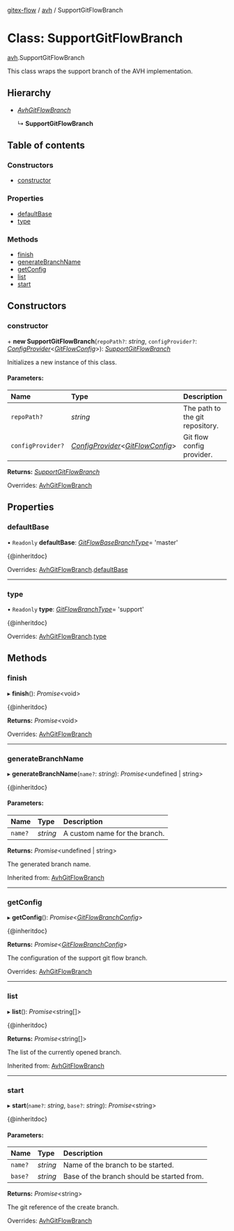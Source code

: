 [gitex-flow](../README.md) / [avh](../modules/avh.md) / SupportGitFlowBranch

# Class: SupportGitFlowBranch

[avh](../modules/avh.md).SupportGitFlowBranch

This class wraps the support branch of the AVH implementation.

## Hierarchy

* [*AvhGitFlowBranch*](avh.avhgitflowbranch.md)

  ↳ **SupportGitFlowBranch**

## Table of contents

### Constructors

- [constructor](avh.supportgitflowbranch.md#constructor)

### Properties

- [defaultBase](avh.supportgitflowbranch.md#defaultbase)
- [type](avh.supportgitflowbranch.md#type)

### Methods

- [finish](avh.supportgitflowbranch.md#finish)
- [generateBranchName](avh.supportgitflowbranch.md#generatebranchname)
- [getConfig](avh.supportgitflowbranch.md#getconfig)
- [list](avh.supportgitflowbranch.md#list)
- [start](avh.supportgitflowbranch.md#start)

## Constructors

### constructor

\+ **new SupportGitFlowBranch**(`repoPath?`: *string*, `configProvider?`: [*ConfigProvider*](../interfaces/api.configprovider.md)<[*GitFlowConfig*](../interfaces/configs.gitflowconfig.md)\>): [*SupportGitFlowBranch*](avh.supportgitflowbranch.md)

Initializes a new instance of this class.

#### Parameters:

Name | Type | Description |
:------ | :------ | :------ |
`repoPath?` | *string* | The path to the git repository.   |
`configProvider?` | [*ConfigProvider*](../interfaces/api.configprovider.md)<[*GitFlowConfig*](../interfaces/configs.gitflowconfig.md)\> | Git flow config provider.    |

**Returns:** [*SupportGitFlowBranch*](avh.supportgitflowbranch.md)

Overrides: [AvhGitFlowBranch](avh.avhgitflowbranch.md)

## Properties

### defaultBase

• `Readonly` **defaultBase**: [*GitFlowBaseBranchType*](../modules/api.md#gitflowbasebranchtype)= 'master'

{@inheritdoc}

Overrides: [AvhGitFlowBranch](avh.avhgitflowbranch.md).[defaultBase](avh.avhgitflowbranch.md#defaultbase)

___

### type

• `Readonly` **type**: [*GitFlowBranchType*](../modules/api.md#gitflowbranchtype)= 'support'

{@inheritdoc}

Overrides: [AvhGitFlowBranch](avh.avhgitflowbranch.md).[type](avh.avhgitflowbranch.md#type)

## Methods

### finish

▸ **finish**(): *Promise*<void\>

{@inheritdoc}

**Returns:** *Promise*<void\>

Overrides: [AvhGitFlowBranch](avh.avhgitflowbranch.md)

___

### generateBranchName

▸ **generateBranchName**(`name?`: *string*): *Promise*<undefined \| string\>

{@inheritdoc}

#### Parameters:

Name | Type | Description |
:------ | :------ | :------ |
`name?` | *string* | A custom name for the branch.    |

**Returns:** *Promise*<undefined \| string\>

The generated branch name.

Inherited from: [AvhGitFlowBranch](avh.avhgitflowbranch.md)

___

### getConfig

▸ **getConfig**(): *Promise*<[*GitFlowBranchConfig*](../interfaces/api.gitflowbranchconfig.md)\>

{@inheritdoc}

**Returns:** *Promise*<[*GitFlowBranchConfig*](../interfaces/api.gitflowbranchconfig.md)\>

The configuration of the support git flow branch.

Overrides: [AvhGitFlowBranch](avh.avhgitflowbranch.md)

___

### list

▸ **list**(): *Promise*<string[]\>

{@inheritdoc}

**Returns:** *Promise*<string[]\>

The list of the currently opened branch.

Inherited from: [AvhGitFlowBranch](avh.avhgitflowbranch.md)

___

### start

▸ **start**(`name?`: *string*, `base?`: *string*): *Promise*<string\>

{@inheritdoc}

#### Parameters:

Name | Type | Description |
:------ | :------ | :------ |
`name?` | *string* | Name of the branch to be started.   |
`base?` | *string* | Base of the branch should be started from.   |

**Returns:** *Promise*<string\>

The git reference of the create branch.

Overrides: [AvhGitFlowBranch](avh.avhgitflowbranch.md)
